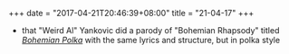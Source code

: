 +++
date = "2017-04-21T20:46:39+08:00"
title = "21-04-17"
+++

* that "Weird Al" Yankovic did a parody of "Bohemian Rhapsody" titled [_Bohemian Polka_](https://www.youtube.com/watch?v=-RcEhSOLUPY) with the same lyrics and structure, but in polka style

